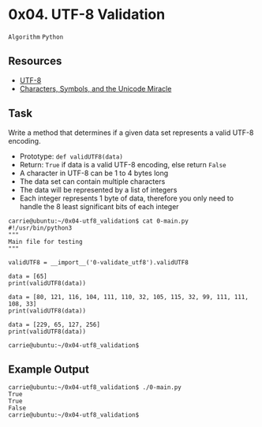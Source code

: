 # 0x04. UTF-8 Validation

`Algorithm` `Python`


## Resources

- [UTF-8](https://en.wikipedia.org/wiki/UTF-8)
- [Characters, Symbols, and the Unicode Miracle](https://www.youtube.com/watch?v=MijmeoH9LT4)

## Task

Write a method that determines if a given data set represents a valid UTF-8 encoding.

   - Prototype: `def validUTF8(data)`
   - Return: `True` if data is a valid UTF-8 encoding, else return `False`
   - A character in UTF-8 can be 1 to 4 bytes long
   - The data set can contain multiple characters
   - The data will be represented by a list of integers
   - Each integer represents 1 byte of data, therefore you only need to handle the 8 least significant bits of each integer

```
carrie@ubuntu:~/0x04-utf8_validation$ cat 0-main.py
#!/usr/bin/python3
"""
Main file for testing
"""

validUTF8 = __import__('0-validate_utf8').validUTF8

data = [65]
print(validUTF8(data))

data = [80, 121, 116, 104, 111, 110, 32, 105, 115, 32, 99, 111, 111, 108, 33]
print(validUTF8(data))

data = [229, 65, 127, 256]
print(validUTF8(data))

carrie@ubuntu:~/0x04-utf8_validation$
```

## Example Output

```
carrie@ubuntu:~/0x04-utf8_validation$ ./0-main.py
True
True
False
carrie@ubuntu:~/0x04-utf8_validation$
```
